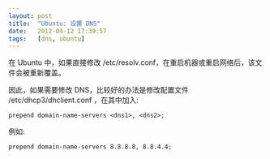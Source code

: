 ```yaml
---
layout: post
title:  "Ubuntu: 设置 DNS"
date:   2012-04-12 17:39:57
tags:   [dns, ubuntu]
---
```



在 Ubuntu 中，如果直接修改 /etc/resolv.conf，在重启机器或重启网络后，该文件会被重新覆盖。

因此，如果需要修改 DNS，比较好的办法是修改配置文件 /etc/dhcp3/dhclient.conf ，在其中加入:

    prepend domain-name-servers <dns1>, <dns2>;

例如:

    prepend domain-name-servers 8.8.8.8, 8.8.4.4;
